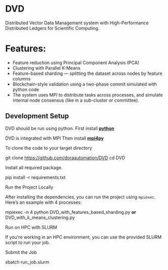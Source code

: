 # DVD
Distributed Vector Data Management system with High-Performance Distributed Ledgers for Scientific Computing.

# Features:

- Feature reduction using Principal Component Analysis (PCA)
- Clustering with Parallel K-Means
- Feature-based sharding — splitting the dataset across nodes by feature columns
- Blockchain-style validation using a two-phase commit simulated with python code
- The system uses MPI to distribute tasks across processes, and simulate internal node consensus (like in a sub-cluster or committee).

## Development Setup
DVD should be run using python.
First install **[python]( https://www.python.org/downloads/)** 

DVD is integrated with MPI
Then install **[mpi4py](https://github.com/mpi4py/mpi4py/)**

To clone the code to your target directory

git clone https://github.com/doraautomation/DVD
cd DVD

Install all required package.

pip install -r requirements.txt

Run the Project Locally

After installing the dependencies, you can run the project using `mpiexec`.
Here’s an example with 4 processes:

mpiexec -n 4 python DVD_with_features_based_sharding.py **or** DVD_with_k_means_clustering.py

Run on HPC with SLURM

If you're working in an HPC environment, you can use the provided SLURM script to run your job.

Submit the Job

sbatch run_job.slurm
